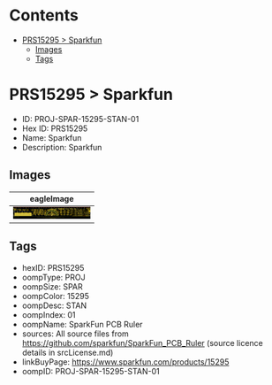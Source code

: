 



Contents
========

* [PRS15295 > Sparkfun](#prs15295--sparkfun)
	* [Images](#images)
	* [Tags](#tags)

# PRS15295 > Sparkfun

- ID: PROJ-SPAR-15295-STAN-01
- Hex ID: PRS15295
- Name: Sparkfun
- Description: Sparkfun

## Images
  
  

|eagleImage|
| :---: |
|[![eagleImage](eagleImage_140.png)](eagleImage.png)|

## Tags

- hexID: PRS15295
- oompType: PROJ
- oompSize: SPAR
- oompColor: 15295
- oompDesc: STAN
- oompIndex: 01
- oompName: SparkFun PCB Ruler
- sources: All source files from https://github.com/sparkfun/SparkFun_PCB_Ruler (source licence details in srcLicense.md)
- linkBuyPage: https://www.sparkfun.com/products/15295
- oompID: PROJ-SPAR-15295-STAN-01
